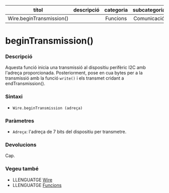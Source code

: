 
| títol | descripció   | categoria  | subcategoria        |
| :---: | :----------: | :--------: | :-----------------: |
| Wire.beginTransmission() | | Funcions | Comunicació |

# beginTransmission()

### Descripció

Aquesta funció inicia una transmissió al dispositiu perifèric I2C amb l'adreça proporcionada. Posteriorment, pose en cua bytes per a la transmissió amb la funció `write()` i els transmet cridant a endTransmission().

### Sintaxi

* `Wire.beginTransmission (adreça)`

### Paràmetres

* `Adreça`: l'adreça de 7 bits del dispositiu per transmetre.

### Devolucions

Cap.

### Vegeu també

* LLENGUATGE [Wire](../wire.md)
* LLENGUATGE [Funcions](../../Funcions.md)

